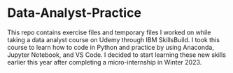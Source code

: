 # Data-Analyst-Practice
This repo contains exercise files and temporary files I worked on while taking a data analyst course on Udemy through IBM SkillsBuild. I took this course to learn how to code in Python and practice by using Anaconda, Jupyter Notebook, and VS Code. I decided to start learning these new skills earlier this year after completing a micro-internship in Winter 2023.
